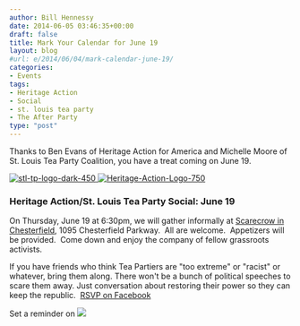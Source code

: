 ```yaml
---
author: Bill Hennessy
date: 2014-06-05 03:46:35+00:00
draft: false
title: Mark Your Calendar for June 19
layout: blog
#url: e/2014/06/04/mark-calendar-june-19/
categories:
- Events
tags:
- Heritage Action
- Social
- st. louis tea party
- The After Party
type: "post"
---
```


Thanks to Ben Evans of Heritage Action for America and Michelle Moore of St. Louis Tea Party Coalition, you have a treat coming on June 19.

[![stl-tp-logo-dark-450](https://hennessysview.com/wp-content/uploads/2014/06/stl-tp-logo-dark-450-150x150.png)
](https://hennessysview.com/wp-content/uploads/2014/06/stl-tp-logo-dark-450.png)[![Heritage-Action-Logo-750](https://hennessysview.com/wp-content/uploads/2014/06/Heritage-Action-Logo-750-300x151.jpg)
](https://hennessysview.com/wp-content/uploads/2014/06/Heritage-Action-Logo-750.jpg)



### Heritage Action/St. Louis Tea Party Social: June 19



On Thursday, June 19 at 6:30pm, we will gather informally at [Scarecrow in Chesterfield](https://www.scarecrowstl.com/), 1095 Chesterfield Parkway.  All are welcome.  Appetizers will be provided.  Come down and enjoy the company of fellow grassroots activists.

If you have friends who think Tea Partiers are "too extreme" or "racist" or whatever, bring them along. There won't be a bunch of political speeches to scare them away. Just conversation about restoring their power so they can keep the republic.  [RSVP on Facebook](https://www.facebook.com/events/466890610123117/)

Set a reminder on [![](https://www.google.com/calendar/images/ext/gc_button1_en.gif)
](https://www.google.com/calendar/event?action=TEMPLATE&tmeid=ODQzM3ZxNzdndXMwczNjbTgxYzZudWtsNGMgd2hlbm5lc3N5MDcyNUBt&tmsrc=whennessy0725%40gmail.com)
